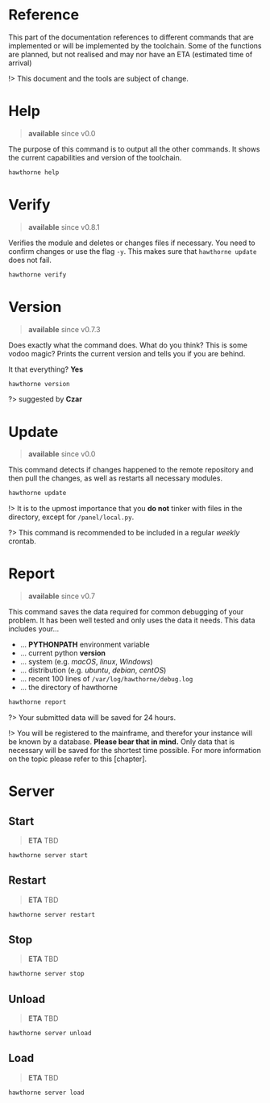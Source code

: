 # Reference
This part of the documentation references to different commands that are implemented or will be implemented by the toolchain. Some of the functions are planned, but not realised and may nor have an ETA (estimated time of arrival)

!> This document and the tools are subject of change.

# Help
> **available** since v0.0

The purpose of this command is to output all the other commands. It shows the current capabilities and version of the toolchain.
```bash
hawthorne help
```

# Verify
> **available** since v0.8.1

Verifies the module and deletes or changes files if necessary. You need to confirm changes or use the flag `-y`. This makes sure that `hawthorne update` does not fail.

```bash
hawthorne verify
```

# Version
> **available** since v0.7.3

Does exactly what the command does. What do you think? This is some vodoo magic? Prints the current version and tells you if you are behind.

It that everything? **Yes**

```bash
hawthorne version
```

?> suggested by **Czar**

# Update
> **available** since v0.0

This command detects if changes happened to the remote repository and then pull the changes, as well as restarts all necessary modules.

```bash
hawthorne update
```

!> It is to the upmost importance that you **do not** tinker with files in the directory, except for `/panel/local.py`.

?> This command is recommended to be included in a regular _weekly_ crontab.

# Report
> **available** since v0.7

This command saves the data required for common debugging of your problem. It has been well tested and only uses the data it needs. This data includes your…
* … **PYTHONPATH** environment variable
* … current python **version**
* … system (e.g. _macOS_, _linux_, _Windows_)
* … distribution (e.g. _ubuntu_, _debian_, _centOS_)
* … recent 100 lines of `/var/log/hawthorne/debug.log`
* … the directory of hawthorne

```bash
hawthorne report
```

?> Your submitted data will be saved for 24 hours.

!> You will be registered to the mainframe, and therefor your instance will be known by a database. **Please bear that in mind.** Only data that is necessary will be saved for the shortest time possible. For more information on the topic please refer to this [chapter].

# Server
## Start
> **ETA** TBD

```bash
hawthorne server start
```

## Restart
> **ETA** TBD

```bash
hawthorne server restart
```

## Stop
> **ETA** TBD

```bash
hawthorne server stop
```

## Unload
> **ETA** TBD

```bash
hawthorne server unload
```

## Load
> **ETA** TBD

```bash
hawthorne server load
```
